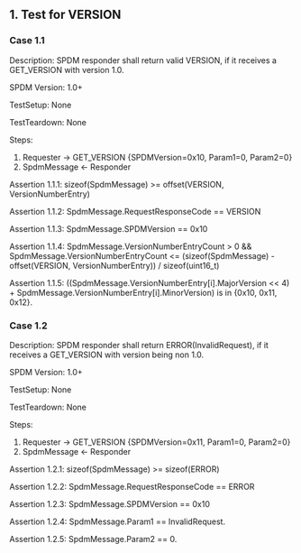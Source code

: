 ## 1. Test for VERSION

### Case 1.1

Description: SPDM responder shall return valid VERSION, if it receives a GET_VERSION with version 1.0.

SPDM Version: 1.0+

TestSetup: None

TestTeardown: None

Steps:
1. Requester -> GET_VERSION {SPDMVersion=0x10, Param1=0, Param2=0}
2. SpdmMessage <- Responder

Assertion 1.1.1:
    sizeof(SpdmMessage) >= offset(VERSION, VersionNumberEntry)

Assertion 1.1.2:
    SpdmMessage.RequestResponseCode == VERSION

Assertion 1.1.3:
    SpdmMessage.SPDMVersion == 0x10

Assertion 1.1.4:
    SpdmMessage.VersionNumberEntryCount > 0 &&
    SpdmMessage.VersionNumberEntryCount <= (sizeof(SpdmMessage) - offset(VERSION, VersionNumberEntry)) / sizeof(uint16_t)

Assertion 1.1.5:
    ((SpdmMessage.VersionNumberEntry[i].MajorVersion << 4) + SpdmMessage.VersionNumberEntry[i].MinorVersion) is in {0x10, 0x11, 0x12}.

### Case 1.2

Description: SPDM responder shall return ERROR(InvalidRequest), if it receives a GET_VERSION with version being non 1.0.

SPDM Version: 1.0+

TestSetup: None

TestTeardown: None

Steps:
1. Requester -> GET_VERSION {SPDMVersion=0x11, Param1=0, Param2=0}
2. SpdmMessage <- Responder

Assertion 1.2.1:
    sizeof(SpdmMessage) >= sizeof(ERROR)

Assertion 1.2.2:
    SpdmMessage.RequestResponseCode == ERROR

Assertion 1.2.3:
    SpdmMessage.SPDMVersion == 0x10

Assertion 1.2.4:
    SpdmMessage.Param1 == InvalidRequest.

Assertion 1.2.5:
    SpdmMessage.Param2 == 0.

